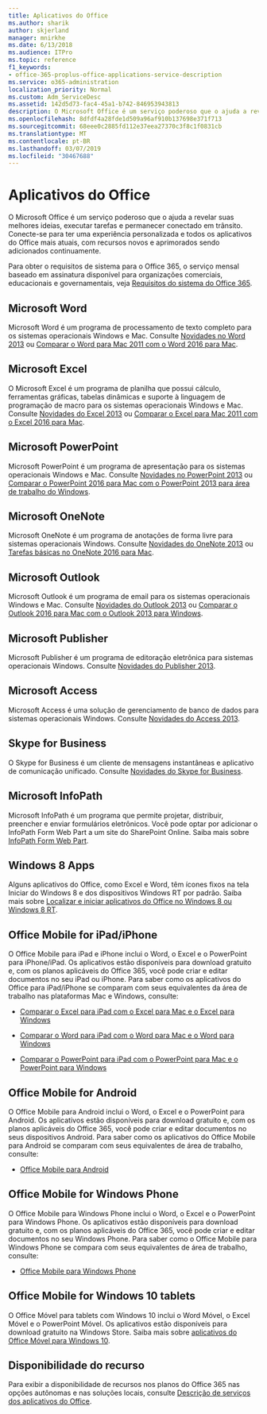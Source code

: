 ```yaml
---
title: Aplicativos do Office
ms.author: sharik
author: skjerland
manager: mnirkhe
ms.date: 6/13/2018
ms.audience: ITPro
ms.topic: reference
f1_keywords:
- office-365-proplus-office-applications-service-description
ms.service: o365-administration
localization_priority: Normal
ms.custom: Adm_ServiceDesc
ms.assetid: 142d5d73-fac4-45a1-b742-846953943813
description: O Microsoft Office é um serviço poderoso que o ajuda a revelar suas melhores ideias, executar tarefas e permanecer conectado em trânsito. Conecte-se para ter uma experiência personalizada e todos os aplicativos do Office mais atuais, com recursos novos e aprimorados sendo adicionados continuamente.
ms.openlocfilehash: 8dfdf4a28fde1d509a96af910b137698e371f713
ms.sourcegitcommit: 68eee0c2885fd112e37eea27370c3f8c1f0831cb
ms.translationtype: MT
ms.contentlocale: pt-BR
ms.lasthandoff: 03/07/2019
ms.locfileid: "30467688"
---
```

# <a name="office-applications"></a>Aplicativos do Office

O Microsoft Office é um serviço poderoso que o ajuda a revelar suas melhores ideias, executar tarefas e permanecer conectado em trânsito. Conecte-se para ter uma experiência personalizada e todos os aplicativos do Office mais atuais, com recursos novos e aprimorados sendo adicionados continuamente. 
  
Para obter o requisitos de sistema para o Office 365, o serviço mensal baseado em assinatura disponível para organizações comerciais, educacionais e governamentais, veja [Requisitos do sistema do Office 365](https://products.office.com/office-system-requirements/#Office365forBEG).
  
## <a name="microsoft-word"></a>Microsoft Word
<a name="bkmk_Word"> </a>

Microsoft Word é um programa de processamento de texto completo para os sistemas operacionais Windows e Mac. Consulte [Novidades no Word 2013](http://go.microsoft.com/fwlink/p/?LinkId=271679) ou [Comparar o Word para Mac 2011 com o Word 2016 para Mac](https://support.office.com/en-us/article/Compare-Word-for-Mac-2011-with-Word-2016-for-Mac-ac41aed9-3d23-48de-8474-31515e29c48c).
  
## <a name="microsoft-excel"></a>Microsoft Excel
<a name="bkmk_Excel"> </a>

O Microsoft Excel é um programa de planilha que possui cálculo, ferramentas gráficas, tabelas dinâmicas e suporte à linguagem de programação de macro para os sistemas operacionais Windows e Mac. Consulte [Novidades do Excel 2013](http://go.microsoft.com/fwlink/p/?LinkId=271680) ou [Comparar o Excel para Mac 2011 com o Excel 2016 para Mac](https://support.office.com/en-us/article/Compare-Excel-for-Mac-2011-with-Excel-2016-for-Mac-602a6c30-e6a6-47c5-9e0d-b16af397427a).
  
## <a name="microsoft-powerpoint"></a>Microsoft PowerPoint
<a name="bkmk_PowerPoint"> </a>

Microsoft PowerPoint é um programa de apresentação para os sistemas operacionais Windows e Mac. Consulte [Novidades no PowerPoint 2013](http://go.microsoft.com/fwlink/p/?LinkId=271681) ou [Comparar o PowerPoint 2016 para Mac com o PowerPoint 2013 para área de trabalho do Windows](https://support.office.com/en-us/article/Compare-PowerPoint-2016-for-Mac-with-PowerPoint-2013-for-Windows-desktop-902a52c1-553b-422f-a317-6bd75529659c?ui=en-US&amp;rs=en-US&amp;ad=US).
  
## <a name="microsoft-onenote"></a>Microsoft OneNote
<a name="bkmk_OneNote"> </a>

Microsoft OneNote é um programa de anotações de forma livre para sistemas operacionais Windows. Consulte [Novidades do OneNote 2013](http://go.microsoft.com/fwlink/p/?LinkId=271682) ou [Tarefas básicas no OneNote 2016 para Mac](https://support.office.com/en-US/article/Basic-tasks-in-OneNote-2016-for-Mac-0206acf2-77da-42ab-a2e8-b69ae450f6a0).
  
## <a name="microsoft-outlook"></a>Microsoft Outlook
<a name="bkmk_Outlook"> </a>

Microsoft Outlook é um programa de email para os sistemas operacionais Windows e Mac. Consulte [Novidades do Outlook 2013](http://go.microsoft.com/fwlink/p/?LinkId=271683) ou [Comparar o Outlook 2016 para Mac com o Outlook 2013 para Windows](https://support.office.com/en-us/article/Compare-Outlook-2016-for-Mac-with-Outlook-2013-for-Windows-bd54cb79-d367-4c2f-89c7-3e5d16618f87).
  
## <a name="microsoft-publisher"></a>Microsoft Publisher
<a name="bkmk_Publisher"> </a>

Microsoft Publisher é um programa de editoração eletrônica para sistemas operacionais Windows. Consulte [Novidades do Publisher 2013](http://go.microsoft.com/fwlink/p/?LinkId=271684).
  
## <a name="microsoft-access"></a>Microsoft Access
<a name="bkmk_Access"> </a>

Microsoft Access é uma solução de gerenciamento de banco de dados para sistemas operacionais Windows. Consulte [Novidades do Access 2013](http://go.microsoft.com/fwlink/p/?LinkId=271685).
  
## <a name="skype-for-business"></a>Skype for Business
<a name="bkmk_Lync"> </a>

O Skype for Business é um cliente de mensagens instantâneas e aplicativo de comunicação unificado. Consulte [Novidades do Skype for Business](http://go.microsoft.com/fwlink/p/?LinkId=271686).
  
## <a name="microsoft-infopath"></a>Microsoft InfoPath
<a name="bkmk_InfoPath"> </a>

Microsoft InfoPath é um programa que permite projetar, distribuir, preencher e enviar formulários eletrônicos. Você pode optar por adicionar o InfoPath Form Web Part a um site do SharePoint Online. Saiba mais sobre [InfoPath Form Web Part](http://go.microsoft.com/fwlink/p/?LinkId=271687).
  
## <a name="windows-8-apps"></a>Windows 8 Apps
<a name="bkmkWin8Apps"> </a>

Alguns aplicativos do Office, como Excel e Word, têm ícones fixos na tela Iniciar do Windows 8 e dos dispositivos Windows RT por padrão. Saiba mais sobre [Localizar e iniciar aplicativos do Office no Windows 8 ou Windows 8 RT](http://go.microsoft.com/fwlink/p/?LinkId=271688).
  
## <a name="office-mobile-for-ipadiphone"></a>Office Mobile for iPad/iPhone
<a name="BKMK_Office_for_iPad"> </a>

O Office Mobile para iPad e iPhone inclui o Word, o Excel e o PowerPoint para iPhone/iPad. Os aplicativos estão disponíveis para download gratuito e, com os planos aplicáveis do Office 365, você pode criar e editar documentos no seu iPad ou iPhone. Para saber como os aplicativos do Office para iPad/iPhone se comparam com seus equivalentes da área de trabalho nas plataformas Mac e Windows, consulte:
  
- [Comparar o Excel para iPad com o Excel para Mac e o Excel para Windows](http://go.microsoft.com/fwlink/p/?LinkId=507543)
    
- [Comparar o Word para iPad com o Word para Mac e o Word para Windows](http://go.microsoft.com/fwlink/p/?LinkId=507544)
    
- [Comparar o PowerPoint para iPad com o PowerPoint para Mac e o PowerPoint para Windows](http://go.microsoft.com/fwlink/p/?LinkId=507545)
    
## <a name="office-mobile-for-android"></a>Office Mobile for Android
<a name="BKMK_Office_for_Android"> </a>

O Office Mobile para Android inclui o Word, o Excel e o PowerPoint para Android. Os aplicativos estão disponíveis para download gratuito e, com os planos aplicáveis do Office 365, você pode criar e editar documentos no seus dispositivos Android. Para saber como os aplicativos do Office Mobile para Android se comparam com seus equivalentes de área de trabalho, consulte:
  
- [Office Mobile para Android](https://support.office.com/en-us/article/Office-Mobile-for-Android-phones-ee598133-59d1-43c3-b47c-aac3f2d9a605?ui=en-US&amp;rs=en-US&amp;ad=US)
    
## <a name="office-mobile-for-windows-phone"></a>Office Mobile for Windows Phone
<a name="BKMK_Office_for_WindowsPhone"> </a>

O Office Mobile para Windows Phone inclui o Word, o Excel e o PowerPoint para Windows Phone. Os aplicativos estão disponíveis para download gratuito e, com os planos aplicáveis do Office 365, você pode criar e editar documentos no seu Windows Phone. Para saber como o Office Mobile para Windows Phone se compara com seus equivalentes de área de trabalho, consulte:
  
- [Office Mobile para Windows Phone](https://support.office.com/en-us/article/Office-Mobile-for-Windows-Phone-011b83c4-0d5f-4ea8-bbbe-2ed0d76dc69c?ui=en-US&amp;rs=en-US&amp;ad=US)
    
## <a name="office-mobile-for-windows-10-tablets"></a>Office Mobile for Windows 10 tablets
<a name="BKMK_Office_for_WindowsPhone"> </a>

O Office Móvel para tablets com Windows 10 inclui o Word Móvel, o Excel Móvel e o PowerPoint Móvel. Os aplicativos estão disponíveis para download gratuito na Windows Store. Saiba mais sobre [aplicativos do Office Móvel para Windows 10](https://blogs.office.com/2015/07/29/office-mobile-apps-for-windows-10-are-here/).
  
## <a name="feature-availability"></a>Disponibilidade do recurso
<a name="BKMK_Office_for_WindowsPhone"> </a>

Para exibir a disponibilidade de recursos nos planos do Office 365 nas opções autônomas e nas soluções locais, consulte [Descrição de serviços dos aplicativos do Office](office-applications-service-description.md).
  

